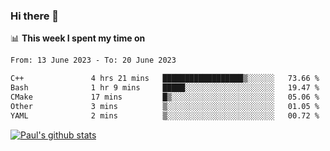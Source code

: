 ### Hi there 👋

📊 **This week I spent my time on**
<!--START_SECTION:waka-->

```txt
From: 13 June 2023 - To: 20 June 2023

C++               4 hrs 21 mins   ██████████████████▒░░░░░░   73.66 %
Bash              1 hr 9 mins     █████░░░░░░░░░░░░░░░░░░░░   19.47 %
CMake             17 mins         █▒░░░░░░░░░░░░░░░░░░░░░░░   05.06 %
Other             3 mins          ▒░░░░░░░░░░░░░░░░░░░░░░░░   01.05 %
YAML              2 mins          ▒░░░░░░░░░░░░░░░░░░░░░░░░   00.72 %
```

<!--END_SECTION:waka-->


[![Paul's github stats](https://github-readme-stats.vercel.app/api?username=mickeyouyou&theme=dracula&show_icons=true)](https://github.com/anuraghazra/github-readme-stats)
